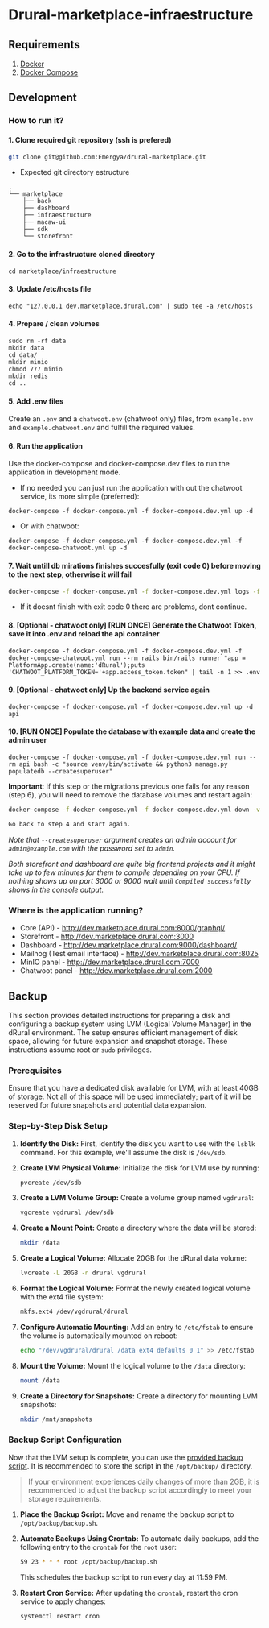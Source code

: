 # Drural-marketplace-infraestructure

## Requirements

1. [Docker](https://docs.docker.com/install/)
2. [Docker Compose](https://docs.docker.com/compose/install/)

## Development

### How to run it?

#### 1. Clone required git repository (ssh is prefered)

```bash
git clone git@github.com:Emergya/drural-marketplace.git
```

- Expected git directory estructure

```
.
└── marketplace
    ├── back
    ├── dashboard
    ├── infraestructure
    ├── macaw-ui
    ├── sdk
    └── storefront

```

#### 2. Go to the infrastructure cloned directory

```
cd marketplace/infraestructure
```

#### 3. Update /etc/hosts file

```
echo "127.0.0.1 dev.marketplace.drural.com" | sudo tee -a /etc/hosts
```

#### 4. Prepare / clean volumes

```
sudo rm -rf data
mkdir data
cd data/
mkdir minio
chmod 777 minio
mkdir redis
cd ..
```

#### 5. Add .env files

Create an `.env` and a `chatwoot.env` (chatwoot only) files, from `example.env` and `example.chatwoot.env` and fulfill the required values.

#### 6. Run the application

Use the docker-compose and docker-compose.dev files to run the application in development mode.

- If no needed you can just run the application with out the chatwoot service, its more simple (preferred):

```
docker-compose -f docker-compose.yml -f docker-compose.dev.yml up -d
```

- Or with chatwoot:

```
docker-compose -f docker-compose.yml -f docker-compose.dev.yml -f docker-compose-chatwoot.yml up -d
```

#### 7. Wait untill db mirations finishes succesfully (exit code 0) before moving to the next step, otherwise it will fail

```bash
docker-compose -f docker-compose.yml -f docker-compose.dev.yml logs -f api-setup
```

- If it doesnt finish with exit code 0 there are problems, dont continue.

#### 8. [Optional - chatwoot only] [RUN ONCE] Generate the Chatwoot Token, save it into .env and reload the api container

```
docker-compose -f docker-compose.yml -f docker-compose.dev.yml -f docker-compose-chatwoot.yml run --rm rails bin/rails runner "app = PlatformApp.create(name:'dRural');puts 'CHATWOOT_PLATFORM_TOKEN='+app.access_token.token" | tail -n 1 >> .env
```

#### 9. [Optional - chatwoot only] Up the backend service again

```
docker-compose -f docker-compose.yml -f docker-compose.dev.yml up -d api
```

#### 10. [RUN ONCE] Populate the database with example data and create the admin user

```
docker-compose -f docker-compose.yml -f docker-compose.dev.yml run --rm api bash -c "source venv/bin/activate && python3 manage.py populatedb --createsuperuser"
```

**Important**: If this step or the migrations previous one fails for any reason (step 6), you will need to remove the database volumes and restart again:

```bash
docker-compose -f docker-compose.yml -f docker-compose.dev.yml down -v

Go back to step 4 and start again.
```

_Note that `--createsuperuser` argument creates an admin account for `admin@example.com` with the password set to `admin`._

_Both storefront and dashboard are quite big frontend projects and it might take up to few minutes for them to compile depending on your CPU. If nothing shows up on port 3000 or 9000 wait until `Compiled successfully` shows in the console output._

### Where is the application running?

- Core (API) - http://dev.marketplace.drural.com:8000/graphql/
- Storefront - http://dev.marketplace.drural.com:3000
- Dashboard - http://dev.marketplace.drural.com:9000/dashboard/
- Mailhog (Test email interface) - http://dev.marketplace.drural.com:8025
- MinIO panel - http://dev.marketplace.drural.com:7000
- Chatwoot panel - http://dev.marketplace.drural.com:2000

## Backup

This section provides detailed instructions for preparing a disk and configuring a backup system using LVM (Logical Volume Manager) in the dRural environment. The setup ensures efficient management of disk space, allowing for future expansion and snapshot storage. These instructions assume root or `sudo` privileges.

### Prerequisites

Ensure that you have a dedicated disk available for LVM, with at least 40GB of storage. Not all of this space will be used immediately; part of it will be reserved for future snapshots and potential data expansion.

### Step-by-Step Disk Setup

1. **Identify the Disk:**
   First, identify the disk you want to use with the `lsblk` command. For this example, we'll assume the disk is `/dev/sdb`.

2. **Create LVM Physical Volume:**
   Initialize the disk for LVM use by running:

   ```bash
   pvcreate /dev/sdb
   ```

3. **Create a LVM Volume Group:**
   Create a volume group named `vgdrural`:

   ```bash
   vgcreate vgdrural /dev/sdb
   ```

4. **Create a Mount Point:**
   Create a directory where the data will be stored:

   ```bash
   mkdir /data
   ```

5. **Create a Logical Volume:**
   Allocate 20GB for the dRural data volume:

   ```bash
   lvcreate -L 20GB -n drural vgdrural
   ```

6. **Format the Logical Volume:**
   Format the newly created logical volume with the ext4 file system:

   ```bash
   mkfs.ext4 /dev/vgdrural/drural
   ```

7. **Configure Automatic Mounting:**
   Add an entry to `/etc/fstab` to ensure the volume is automatically mounted on reboot:

   ```bash
   echo "/dev/vgdrural/drural /data ext4 defaults 0 1" >> /etc/fstab
   ```

8. **Mount the Volume:**
   Mount the logical volume to the `/data` directory:

   ```bash
   mount /data
   ```

9. **Create a Directory for Snapshots:**
   Create a directory for mounting LVM snapshots:

   ```bash
   mkdir /mnt/snapshots
   ```

### Backup Script Configuration

Now that the LVM setup is complete, you can use the [provided backup script](./backup-template.sh). It is recommended to store the script in the `/opt/backup/` directory.

> If your environment experiences daily changes of more than 2GB, it is recommended to adjust the backup script accordingly to meet your storage requirements.

1. **Place the Backup Script:**
   Move and rename the backup script to `/opt/backup/backup.sh`.

2. **Automate Backups Using Crontab:**
   To automate daily backups, add the following entry to the `crontab` for the `root` user:

   ```bash
   59 23 * * * root /opt/backup/backup.sh
   ```

   This schedules the backup script to run every day at 11:59 PM.

3. **Restart Cron Service:**
   After updating the `crontab`, restart the cron service to apply changes:

   ```bash
   systemctl restart cron
   ```
